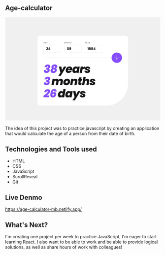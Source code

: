 ## Age-calculator
![DesktopVersion](/design/desktop-completed.jpg)

The idea of this project was to practice javascript by creating an application that would calculate the age of a person from their date of birth.

## Technologies and Tools used
- HTML
- CSS
- JavaScript
- ScrollReveal
- Git

## Live Denmo
https://age-calculator-mb.netlify.app/

## What's Next?

I'm creating one project per week to practice JavaScript, I'm eager to start learning React.
I also want to be able to work and be able to provide logical solutions, as well as share hours of work with colleagues!
